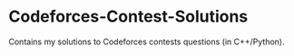 # Codeforces-Contest-Solutions
Contains my solutions to Codeforces contests questions (in C++/Python).

